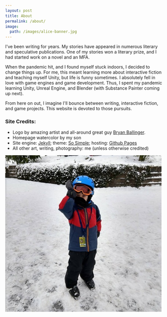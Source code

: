 ```yaml
---
layout: post 
title: About
permalink: /about/
image:
  path: /images/alice-banner.jpg
---
```

I've been writing for years. My stories have appeared in numerous literary and speculative publications. One of my stories won a literary prize, and I had started work on a novel and an MFA.

When the pandemic hit, and I found myself stuck indoors, I decided to change things up. For me, this meant learning more about interactive fiction and teaching myself Unity, but life is funny sometimes. I absolutely fell in love with game engines and game development. Thus, I spent my pandemic learning Unity, Unreal Engine, and Blender (with Substance Painter coming up next).

From here on out, I imagine I'll bounce between writing, interactive fiction, and game projects. This website is devoted to those pursuits.

### Site Credits:
* Logo by amazing artist and all-around great guy [Bryan Ballinger](https://www.breadwig.com/).
* Homepage watercolor by my son
* Site engine: [Jekyll](https://jekyllrb.com/); theme: [So Simple](https://github.com/mmistakes/so-simple-theme); hosting: [Github Pages](https://pages.github.com/)
* All other art, writing, photography: me (unless otherwise credited)

![Skiing with my son](images/atg_skiing.jpg)
